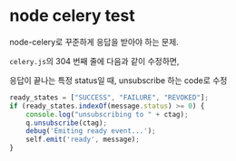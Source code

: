 node celery test
===

node-celery로 꾸준하게 응답을 받아야 하는 문제.

`celery.js`의 304 번째 줄에 다음과 같이 수정하면,

응답이 끝나는 특정 status일 때, unsubscribe 하는 code로 수정

```js
ready_states = ["SUCCESS", "FAILURE", "REVOKED"];
if (ready_states.indexOf(message.status) >= 0) {
    console.log("unsubscribing to " + ctag);
    q.unsubscribe(ctag);
    debug('Emiting ready event...');
    self.emit('ready', message);
}
```